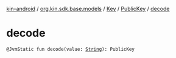 [kin-android](../../../index.md) / [org.kin.sdk.base.models](../../index.md) / [Key](../index.md) / [PublicKey](index.md) / [decode](./decode.md)

# decode

`@JvmStatic fun decode(value: `[`String`](https://kotlinlang.org/api/latest/jvm/stdlib/kotlin/-string/index.html)`): PublicKey`